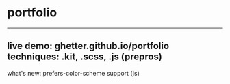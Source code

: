 # portfolio
---
live demo: ghetter.github.io/portfolio  
techniques: .kit, .scss, .js (prepros)
---
what's new: prefers-color-scheme support (js)
